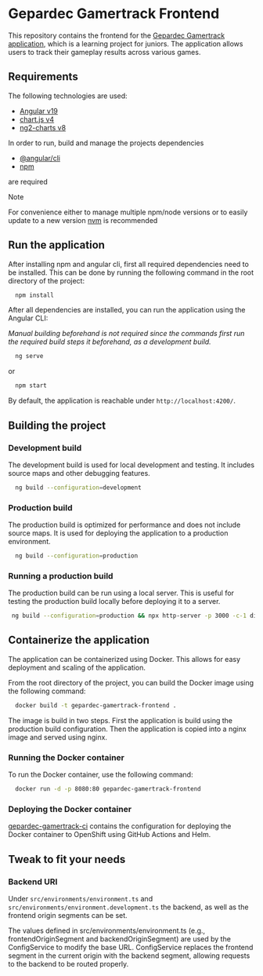 # Gepardec Gamertrack Frontend

This repository contains the frontend for the [Gepardec Gamertrack application](https://github.com/Gepardec/gepardec-gamertrack), which is a learning project for juniors. The application allows users to track their gameplay results across various games.

## Requirements

The following technologies are used:

- [Angular v19](https://angular.io/)
- [chart.js v4](https://www.chartjs.org/)
- [ng2-charts v8](https://valor-software.com/ng2-charts/)

In order to run, build and manage the projects dependencies 

- [@angular/cli](https://angular.dev/tools/cli)
- [npm](https://www.npmjs.com/)

are required

> [!NOTE]
> For convenience either to manage multiple npm/node versions or to easily update to a new version [nvm](https://github.com/nvm-sh/nvm) is recommended


## Run the application

After installing npm and angular cli, first all required dependencies need to be installed. This can be done by running the following command in the root directory of the project:

```bash
  npm install
```
After all dependencies are installed, you can run the application using the Angular CLI:

*Manual building beforehand is not required since the commands first run the required build steps it beforehand, as a development build.*
```bash
  ng serve
```

or 

```bash
  npm start
```
By default, the application is reachable under `http://localhost:4200/`.


## Building the project

### Development build
The development build is used for local development and testing. It includes source maps and other debugging features.
```bash
  ng build --configuration=development
```

### Production build
The production build is optimized for performance and does not include source maps. It is used for deploying the application to a production environment.
```bash
  ng build --configuration=production
```

### Running a production build

The production build can be run using a local server. This is useful for testing the production build locally before deploying it to a server.
```bash
 ng build --configuration=production && npx http-server -p 3000 -c-1 dist/gepardec-gamertrack-frontend/browser
```

## Containerize the application

The application can be containerized using Docker. This allows for easy deployment and scaling of the application.

From the root directory of the project, you can build the Docker image using the following command:
```bash
  docker build -t gepardec-gamertrack-frontend .
```

The image is build in two steps. First the application is build using the production build configuration. 
Then the application is copied into a nginx image and served using nginx.

### Running the Docker container
To run the Docker container, use the following command:
```bash
  docker run -d -p 8080:80 gepardec-gamertrack-frontend
```

### Deploying the Docker container

[gepardec-gamertrack-ci](https://github.com/Gepardec/gepardec-gamertrack-ci) contains the configuration for deploying the Docker container to OpenShift using GitHub Actions and Helm.

## Tweak to fit your needs

### Backend URI

Under `src/environments/environment.ts` and `src/environments/environment.development.ts` the backend, as well as the frontend origin segments can be set.

The values defined in src/environments/environment.ts (e.g., frontendOriginSegment and backendOriginSegment) are used by the ConfigService to modify the base URL.
ConfigService replaces the frontend segment in the current origin with the backend segment, allowing requests to the backend to be routed properly.
